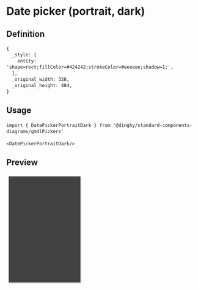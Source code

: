 # Date picker (portrait, dark)

## Definition

```
{
  _style: { 
    entity: 'shape=rect;fillColor=#424242;strokeColor=#eeeeee;shadow=1;',
  },
  _original_width: 328,
  _original_height: 484,
}
```

## Usage

```
import { DatePickerPortraitDark } from '@dinghy/standard-components-diagrams/gmdlPickers'

<DatePickerPortraitDark/>
```

## Preview

<img src="./date-picker-portrait-dark.png" width="200"/>
